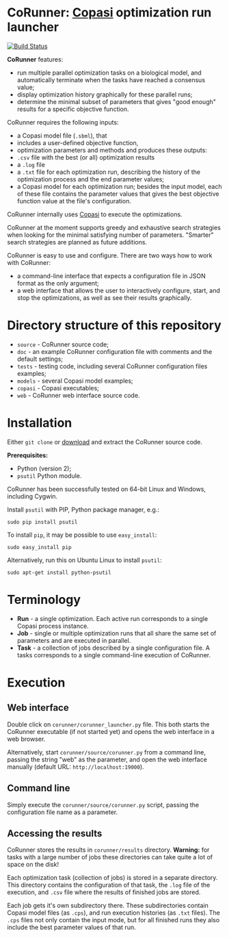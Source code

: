 # CoRunner: [Copasi](http://copasi.org) optimization run launcher ##

[![Build Status](https://travis-ci.org/atiselsts/corunner.svg)](https://travis-ci.org/atiselsts/corunner/branches)

**CoRunner** features:
* run multiple parallel optimization tasks on a biological model, and automatically terminate when the tasks have reached a consensus value;
* display optimization history graphically for these parallel runs;
* determine the minimal subset of parameters that gives "good enough" results for a specific objective function.

CoRunner requires the following inputs:
* a Copasi model file (`.sbml`), that
* includes a user-defined objective function,
* optimization parameters and methods
and produces these outputs:
* `.csv` file with the best (or all) optimization results
* a `.log` file
* a `.txt` file for each optimization run, describing the history of the optimization process and the end parameter values;
* a Copasi model for each optimization run; besides the input model, each of these file contains the parameter values that gives the best objective function value at the file's configuration.

CoRunner internally uses [Copasi](http://copasi.org) to execute the optimizations.

CoRunner at the moment supports greedy and exhaustive search strategies when looking for the minimal satisfying number of parameters. "Smarter" search strategies are planned as future additions.

CoRunner is easy to use and configure. There are two ways how to work with CoRunner:
* a command-line interface that expects a configuration file in JSON format as the only argument;
* a web interface that allows the user to interactively configure, start, and stop the optimizations, as well as see their results graphically.


# Directory structure of this repository

* `source` - CoRunner source code;
* `doc` - an example CoRunner configuration file with comments and the default settings;
* `tests` - testing code, including several CoRunner configuration files examples;
* `models` - several Copasi model examples;
* `copasi` - Copasi executables;
* `web` - CoRunner web interface source code.


# Installation

Either `git clone` or [download](https://github.com/atiselsts/corunner/archive/master.zip) and extract the CoRunner source code.

**Prerequisites:**
* Python (version 2);
* `psutil` Python module.

CoRunner has been successfully tested on 64-bit Linux and Windows, including Cygwin.

Install `psutil` with PIP, Python package manager, e.g.:

   `sudo pip install psutil`

To install `pip`, it may be possible to use `easy_install`:

   `sudo easy_install pip`

Alternatively, run this on Ubuntu Linux to install `psutil`:

   `sudo apt-get install python-psutil`


# Terminology

* **Run** - a single optimization. Each active run corresponds to a single Copasi process instance.
* **Job** - single or multiple optimization runs that all share the same set of parameters and are executed in parallel.
* **Task** - a collection of jobs described by a single configuration file. A tasks corresponds to a single command-line execution of CoRunner.


# Execution

## Web interface

Double click on `corunner/corunner_launcher.py` file. This both starts the CoRunner executable (if not started yet) and opens the web interface in a web browser.

Alternatively, start `corunner/source/corunner.py` from a command line, passing the string "web" as the parameter, and open the web interface manually (default URL: `http://localhost:19000`).

## Command line

Simply execute the `corunner/source/corunner.py` script, passing the configuration file name as a parameter.

## Accessing the results

CoRunner stores the results in `corunner/results` directory. **Warning:** for tasks with a large number of jobs these directories can take quite a lot of space on the disk!

Each optimization task (collection of jobs) is stored in a separate directory. This directory contains the configuration of that task, the `.log` file of the execution, and `.csv` file where the results of finished jobs are stored.

Each job gets it's own subdirectory there. These subdirectories contain Copasi model files (as `.cps`), and run execution histories (as `.txt` files). The `.cps` files not only contain the input mode, but for all finished runs they also include the best parameter values of that run.
